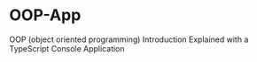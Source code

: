 # OOP-App
OOP (object oriented programming) Introduction Explained with a TypeScript Console Application
